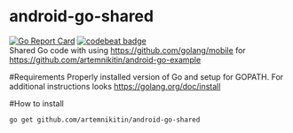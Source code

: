 # android-go-shared
[![Go Report Card](https://goreportcard.com/badge/github.com/artemnikitin/android-go-shared)](https://goreportcard.com/report/github.com/artemnikitin/android-go-shared)  [![codebeat badge](https://codebeat.co/badges/5b197da0-85f5-4782-83c6-0e4685136502)](https://codebeat.co/projects/github-com-artemnikitin-android-go-shared)    
Shared Go code with using https://github.com/golang/mobile for https://github.com/artemnikitin/android-go-example

#Requirements
Properly installed version of Go and setup for GOPATH. For additional instructions looks https://golang.org/doc/install

#How to install
```
go get github.com/artemnikitin/android-go-shared
``` 
